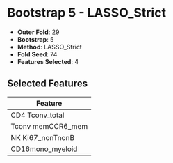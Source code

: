 # Bootstrap 5 - LASSO_Strict

- **Outer Fold**: 29
- **Bootstrap**: 5
- **Method**: LASSO_Strict
- **Fold Seed**: 74
- **Features Selected**: 4

## Selected Features

| Feature |
|---------|
| CD4 Tconv_total |
| Tconv memCCR6_mem |
| NK Ki67_nonTnonB |
| CD16mono_myeloid |
